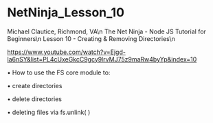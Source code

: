 # NetNinja_Lesson_10
Michael Clautice, Richmond, VA\n
The Net Ninja - Node JS Tutorial for Beginners\n 
Lesson 10 - Creating & Removing Directories\n

https://www.youtube.com/watch?v=Ejgd-la6nSY&list=PL4cUxeGkcC9gcy9lrvMJ75z9maRw4byYp&index=10
 
• How to use the FS core module to:

• create directories

• delete directories

• deleting files via fs.unlink( )
